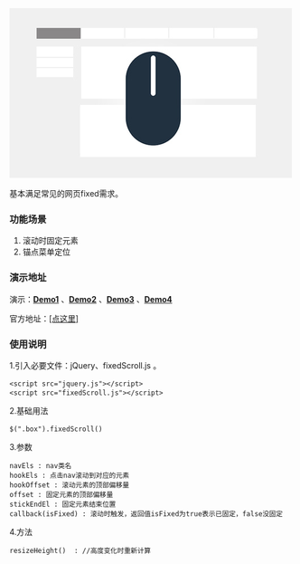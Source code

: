 ![fixedScroll](./img.jpg)

基本满足常见的网页fixed需求。

### 功能场景 ###

1. 滚动时固定元素
2. 锚点菜单定位

### 演示地址 ###

演示：**[Demo1](https://denghao.me/demo/2018/fixedScroll/demo1.html)** 、**[Demo2](https://denghao.me/demo/2018/fixedScroll/demo2.html)** 、**[Demo3](https://denghao.me/demo/2018/fixedScroll/demo3.html)** 、**[Demo4](https://denghao.me/demo/2018/fixedScroll/demo4.html)**

官方地址：[[点这里]](https://denghao.me/index.php/archives/fixedScroll.html)

### 使用说明 ###

  1.引入必要文件：jQuery、fixedScroll.js 。


    <script src="jquery.js"></script>
    <script src="fixedScroll.js"></script>


  2.基础用法


    $(".box").fixedScroll()

  3.参数


    navEls : nav类名
    hookEls : 点击nav滚动到对应的元素
    hookOffset : 滚动元素的顶部偏移量
    offset : 固定元素的顶部偏移量
    stickEndEl : 固定元素结束位置
    callback(isFixed) : 滚动时触发，返回值isFixed为true表示已固定，false没固定

  4.方法


    resizeHeight()  : //高度变化时重新计算